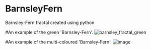 # BarnsleyFern
Barnsley-Fern fractal created using python


#An example of the green 'Barnsley-Fern'.
![barnsley_fractal_green](https://user-images.githubusercontent.com/117994016/214392161-87cd2ecb-cb4d-43d2-9949-846aef71b870.png)

#An example of the multi-coloured 'Barnsley-Fern'.
![image](https://user-images.githubusercontent.com/117994016/214394784-ba47c9fc-f03c-4159-b410-94ad2743383d.png)

